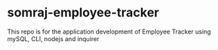 # somraj-employee-tracker
This repo is for the application development of Employee Tracker using mySQL, CLI, nodejs and inquirer
